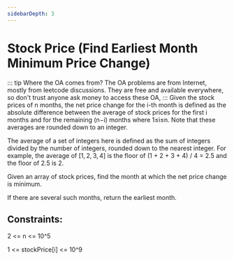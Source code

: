 ```yaml
---
sidebarDepth: 3
---
```

# Stock Price (Find Earliest Month Minimum Price Change)

::: tip Where the OA comes from?
The OA problems are from Internet, mostly from leetcode discussions. They are free and available everywhere, so don't trust anyone ask money to access these OA,
:::
Given the stock prices of n months, the net price change for the i-th month is defined as the absolute difference between the average of stock prices for the first i months and for the remaining (n−i) months where 1≤i≤n.
Note that these averages are rounded down to an integer. 

The average of a set of integers here is defined as the sum of integers divided by the number of integers, rounded down to the nearest integer.
For example, the average of [1, 2, 3, 4] is the floor of (1 + 2 + 3 + 4) / 4 = 2.5 and the floor of 2.5 is 2.

Given an array of stock prices, find the month at which the net price change is minimum.

If there are several such months, return the earliest month.

## Constraints:

2 <= n <= 10^5

1 <= stockPrice[i] <= 10^9